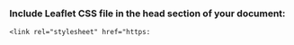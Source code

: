 ### Include Leaflet CSS file in the head section of your document:

    <link rel="stylesheet" href="https: